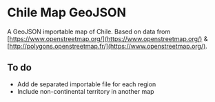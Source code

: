 # Chile Map GeoJSON

A GeoJSON importable map of Chile. Based on data from [https://www.openstreetmap.org/](https://www.openstreetmap.org/) & [http://polygons.openstreetmap.fr/](https://www.openstreetmap.org/).

##  To do

* Add de separated importable file for each region
* Include non-continental territory in another map
